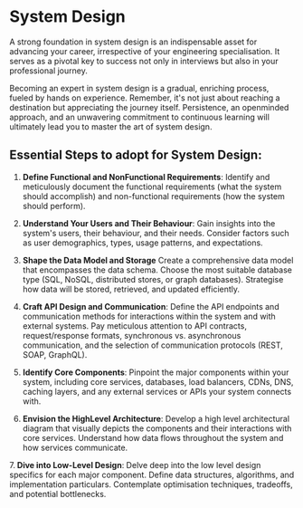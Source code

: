 # System Design

A strong foundation in system design is an indispensable asset for advancing your career, irrespective of your engineering specialisation. It serves as a pivotal key to success not only in interviews but also in your professional journey.

Becoming an expert in system design is a gradual, enriching process, fueled by hands on experience. Remember, it's not just about reaching a destination but appreciating the journey itself. Persistence, an openminded approach, and an unwavering commitment to continuous learning will ultimately lead you to master the art of system design.

## Essential Steps to adopt for System Design:

1. <b>Define Functional and NonFunctional Requirements</b>:
  Identify and meticulously document the functional requirements (what the system should accomplish) and non-functional requirements (how the system should perform).

2. <b>Understand Your Users and Their Behaviour</b>:
  Gain insights into the system's users, their behaviour, and their needs.
  Consider factors such as user demographics, types, usage patterns, and expectations.

3. <b>Shape the Data Model and Storage</b>
  Create a comprehensive data model that encompasses the data schema.
  Choose the most suitable database type (SQL, NoSQL, distributed stores, or graph databases).
  Strategise how data will be stored, retrieved, and updated efficiently.

4. <b>Craft API Design and Communication</b>:
  Define the API endpoints and communication methods for interactions within the system and with external systems.
  Pay meticulous attention to API contracts, request/response formats, synchronous vs. asynchronous communication, and the selection of communication protocols (REST, SOAP, GraphQL).

5. <b>Identify Core Components</b>:
  Pinpoint the major components within your system, including core services, databases, load balancers, CDNs, DNS, caching layers, and any external services or APIs your system connects with.
   
6. <b>Envision the HighLevel Architecture</b>:
  Develop a high level architectural diagram that visually depicts the components and their interactions with core services.
  Understand how data flows throughout the system and how services communicate.

7.<b> Dive into Low-Level Design</b>:
  Delve deep into the low level design specifics for each major component.
  Define data structures, algorithms, and implementation particulars.
  Contemplate optimisation techniques, tradeoffs, and potential bottlenecks.
  